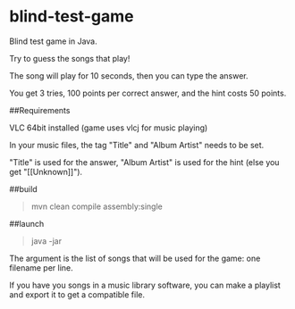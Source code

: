 # blind-test-game

Blind test game in Java.

Try to guess the songs that play!

The song will play for 10 seconds, then you can type the answer.

You get 3 tries, 100 points per correct answer, and the hint costs 50 points.

##Requirements

  VLC 64bit installed (game uses vlcj for music playing)
  
  In your music files, the tag "Title" and "Album Artist" needs to be set.
  
  "Title" is used for the answer, "Album Artist" is used for the hint (else you get "[[Unknown]]").

##build

>mvn clean compile assembly:single

##launch

>java -jar <jarfile> <file>

The <file> argument is the list of songs that will be used for the game: one filename per line.
  
If you have you songs in a music library software, you can make a playlist and export it to get a compatible file.
